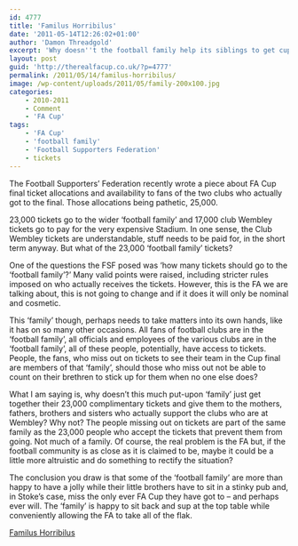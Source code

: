 ```yaml
---
id: 4777
title: 'Familus Horribilus'
date: '2011-05-14T12:26:02+01:00'
author: 'Damon Threadgold'
excerpt: 'Why doesn''t the football family help its siblings to get cup final tickets?'
layout: post
guid: 'http://therealfacup.co.uk/?p=4777'
permalink: /2011/05/14/familus-horribilus/
image: /wp-content/uploads/2011/05/family-200x100.jpg
categories:
    - 2010-2011
    - Comment
    - 'FA Cup'
tags:
    - 'FA Cup'
    - 'football family'
    - 'Football Supporters Federation'
    - tickets
---
```


The Football Supporters’ Federation recently wrote a piece about FA Cup final ticket allocations and availability to fans of the two clubs who actually got to the final. Those allocations being pathetic, 25,000.

23,000 tickets go to the wider ‘football family’ and 17,000 club Wembley tickets go to pay for the very expensive Stadium. In one sense, the Club Wembley tickets are understandable, stuff needs to be paid for, in the short term anyway. But what of the 23,000 ‘football family’ tickets?

One of the questions the FSF posed was ‘how many tickets should go to the ‘football family’?’ Many valid points were raised, including stricter rules imposed on who actually receives the tickets. However, this is the FA we are talking about, this is not going to change and if it does it will only be nominal and cosmetic.

This ‘family’ though, perhaps needs to take matters into its own hands, like it has on so many other occasions. All fans of football clubs are in the ‘football family’, all officials and employees of the various clubs are in the ‘football family’, all of these people, potentially, have access to tickets. People, the fans, who miss out on tickets to see their team in the Cup final are members of that ‘family’, should those who miss out not be able to count on their brethren to stick up for them when no one else does?

What I am saying is, why doesn’t this much put-upon ‘family’ just get together their 23,000 complimentary tickets and give them to the mothers, fathers, brothers and sisters who actually support the clubs who are at Wembley? Why not? The people missing out on tickets are part of the same family as the 23,000 people who accept the tickets that prevent them from going. Not much of a family. Of course, the real problem is the FA but, if the football community is as close as it is claimed to be, maybe it could be a little more altruistic and do something to rectify the situation?

The conclusion you draw is that some of the ‘football family’ are more than happy to have a jolly while their little brothers have to sit in a stinky pub and, in Stoke’s case, miss the only ever FA Cup they have got to – and perhaps ever will. The ‘family’ is happy to sit back and sup at the top table while conveniently allowing the FA to take all of the flak.

[Familus Horribilus](http://www.youtube.com/watch?v=x4wSHVauPyw)